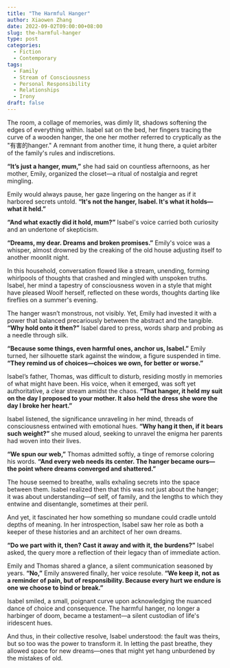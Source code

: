 ```yaml
---
title: "The Harmful Hanger"
author: Xiaowen Zhang
date: 2022-09-02T09:00:00+08:00
slug: the-harmful-hanger
type: post
categories:
  - Fiction
  - Contemporary
tags:
  - Family
  - Stream of Consciousness
  - Personal Responsibility
  - Relationships
  - Irony
draft: false
---
```


The room, a collage of memories, was dimly lit, shadows softening the edges of everything within. Isabel sat on the bed, her fingers tracing the curve of a wooden hanger, the one her mother referred to cryptically as the "有害的hanger." A remnant from another time, it hung there, a quiet arbiter of the family's rules and indiscretions.

**“It’s just a hanger, mum,”** she had said on countless afternoons, as her mother, Emily, organized the closet—a ritual of nostalgia and regret mingling.

Emily would always pause, her gaze lingering on the hanger as if it harbored secrets untold. **“It's not the hanger, Isabel. It's what it holds—what it held.”**

**“And what exactly did it hold, mum?”** Isabel's voice carried both curiosity and an undertone of skepticism.

**“Dreams, my dear. Dreams and broken promises.”** Emily's voice was a whisper, almost drowned by the creaking of the old house adjusting itself to another moonlit night.

In this household, conversation flowed like a stream, unending, forming whirlpools of thoughts that crashed and mingled with unspoken truths. Isabel, her mind a tapestry of consciousness woven in a style that might have pleased Woolf herself, reflected on these words, thoughts darting like fireflies on a summer's evening.

The hanger wasn’t monstrous, not visibly. Yet, Emily had invested it with a power that balanced precariously between the abstract and the tangible. **“Why hold onto it then?”** Isabel dared to press, words sharp and probing as a needle through silk.

**“Because some things, even harmful ones, anchor us, Isabel.”** Emily turned, her silhouette stark against the window, a figure suspended in time. **“They remind us of choices—choices we own, for better or worse.”**

Isabel’s father, Thomas, was difficult to disturb, residing mostly in memories of what might have been. His voice, when it emerged, was soft yet authoritative, a clear stream amidst the chaos. **“That hanger, it held my suit on the day I proposed to your mother. It also held the dress she wore the day I broke her heart.”**

Isabel listened, the significance unraveling in her mind, threads of consciousness entwined with emotional hues. **“Why hang it then, if it bears such weight?”** she mused aloud, seeking to unravel the enigma her parents had woven into their lives.

**“We spun our web,”** Thomas admitted softly, a tinge of remorse coloring his words. **“And every web needs its center. The hanger became ours—the point where dreams converged and shattered.”**

The house seemed to breathe, walls exhaling secrets into the space between them. Isabel realized then that this was not just about the hanger; it was about understanding—of self, of family, and the lengths to which they entwine and disentangle, sometimes at their peril. 

And yet, it fascinated her how something so mundane could cradle untold depths of meaning. In her introspection, Isabel saw her role as both a keeper of these histories and an architect of her own dreams.

**“Do we part with it, then? Cast it away and with it, the burdens?”** Isabel asked, the query more a reflection of their legacy than of immediate action.

Emily and Thomas shared a glance, a silent communication seasoned by years. **“No,”** Emily answered finally, her voice resolute. **“We keep it, not as a reminder of pain, but of responsibility. Because every hurt we endure is one we choose to bind or break.”**

Isabel smiled, a small, poignant curve upon acknowledging the nuanced dance of choice and consequence. The harmful hanger, no longer a harbinger of doom, became a testament—a silent custodian of life's iridescent hues.

And thus, in their collective resolve, Isabel understood: the fault was theirs, but so too was the power to transform it. In letting the past breathe, they allowed space for new dreams—ones that might yet hang unburdened by the mistakes of old.